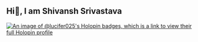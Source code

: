 ## Hi👋, I am Shivansh Srivastava
[![An image of @lucifer025's Holopin badges, which is a link to view their full Holopin profile](https://holopin.me/lucifer025)](https://holopin.io/@lucifer025)
<!--
**Lucifer-025/Lucifer-025** is a ✨ _special_ ✨ repository because its `README.md` (this file) appears on your GitHub profile.

Here are some ideas to get you started:

- 🔭 I’m currently working on ...
- 🌱 I’m currently learning ...
- 👯 I’m looking to collaborate on ...
- 🤔 I’m looking for help with ...
- 💬 Ask me about ...
- 📫 How to reach me: ...
- 😄 Pronouns: ...
- ⚡ Fun fact: ...
-->
